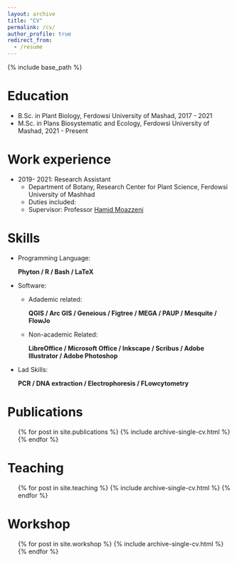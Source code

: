 ```yaml
---
layout: archive
title: "CV"
permalink: /cv/
author_profile: true
redirect_from:
  - /resume
---
```


{% include base_path %}

Education
======
* B.Sc. in Plant Biology, Ferdowsi University of Mashad, 2017 - 2021
* M.Sc. in Plans Biosystematic and Ecology, Ferdowsi University of Mashad, 2021 - Present

Work experience
======
* 2019- 2021: Research Assistant
  * Department of Botany, Research Center for Plant Science, Ferdowsi University of Mashhad
  * Duties included: 
  * Supervisor: Professor [Hamid Moazzeni](https://scholar.google.com/citations?hl=en&user=H8J7BPe_gNkC)

  
Skills
======
* Programming Language:

  **Phyton / R / Bash / LaTeX**
  
* Software:
  * Adademic related:
     
    **QGIS / Arc GIS / Geneious / Figtree / MEGA / PAUP / Mesquite / FlowJo**
    
  * Non-academic Related:
    
    **LibreOffice / Microsoft Office / Inkscape / Scribus / Adobe Illustrator / Adobe Photoshop**
    
* Lad Skills:
  
  **PCR / DNA extraction / Electrophoresis / FLowcytometry**
  

Publications
======
  <ul>{% for post in site.publications %}
    {% include archive-single-cv.html %}
  {% endfor %}</ul>

Teaching
======
  <ul>{% for post in site.teaching %}
    {% include archive-single-cv.html %}
  {% endfor %}</ul>

Workshop
======
  <ul>{% for post in site.workshop %}
    {% include archive-single-cv.html %}
  {% endfor %}</ul>
